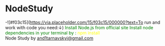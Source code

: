 ﻿# NodeStudy

-![#f03c15](https://via.placeholder.com/15/f03c15/000000?text=To run and work with code you need:↓) 
<span style="color: green"> Install Node.js from official site </span>
<span style="color: green"> Install node dependencies  in your terminal by : <span style="color: yellow"> npm install</span> </span>
<br>
Node Study by <and1tarnavskyi@gmail.com>
